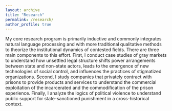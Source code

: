 ```yaml
---
layout: archive
title: "Research"
permalink: /research/
author_profile: true
---
```


My core research program is primarily inductive and commonly integrates natural language processing and with more traditional qualitative methods to theorize the institutional dynamics of contested fields. There are three main components to this effort. First, I conduct case studies of gray markets to understand how unsettled legal structure shifts power arrangements between state and non-state actors, leads to the emergence of new technologies of social control, and influences the practices of stigmatized organizations. Second, I study companies that privately contract with prisons to provide products and services to understand the commercial exploitation of the incarcerated and the commodification of the prison experience. Finally, I analyze the logics of political violence to understand public support for state-sanctioned punishment in a cross-historical context. 





